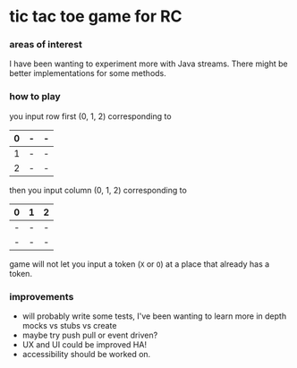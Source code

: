 # tic tac toe game for RC

### areas of interest

I have been wanting to experiment more with Java streams.
There might be better implementations for some methods.

### how to play

you input row first (0, 1, 2) corresponding to 

| 0 | - | - |
|---|---|---|
| 1 | - | - |
| 2 | - | - |

then you input column (0, 1, 2) corresponding to

| 0 | 1 | 2 |
|---|---|---|
| - | - | - |
| - | - | - |

game will not let you input a token (`X` or `O`) at a place that already has a token.

### improvements

- will probably write some tests, I've been wanting to learn more in depth mocks vs stubs vs create
- maybe try push pull or event driven?
- UX and UI could be improved HA!
- accessibility should be worked on.